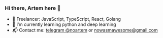 ### Hi there, Artem here 👋

- :construction_worker: Freelancer: JavaScript, TypeScript, React, Golang
- :seedling: I’m currently learning python and deep learning
- :mailbox_with_mail: Contact me: [telegram @noartem](https://t.me/noartem) or <nowasmawesome@gmail.com>

